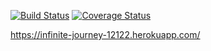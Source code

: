 [![Build Status](https://travis-ci.org/012843174/Raemae.svg?branch=master)](https://travis-ci.org/012843174/Raemae)
[![Coverage Status](https://coveralls.io/repos/github/012843174/Raemae/badge.svg?branch=master)](https://coveralls.io/github/012843174/Raemae?branch=master)

https://infinite-journey-12122.herokuapp.com/ 


